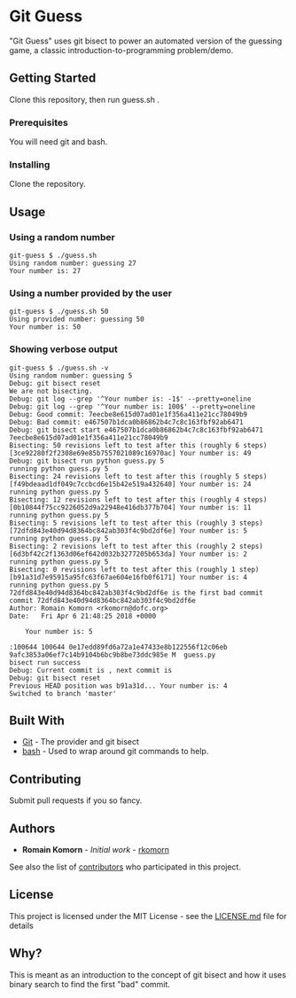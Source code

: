 # Git Guess

"Git Guess" uses git bisect to power an automated version of the guessing game, a classic introduction-to-programming problem/demo.

## Getting Started

Clone this repository, then run guess.sh .

### Prerequisites

You will need git and bash.

### Installing

Clone the repository.

## Usage

### Using a random number
```
git-guess $ ./guess.sh 
Using random number: guessing 27
Your number is: 27
```
### Using a number provided by the user
```
git-guess $ ./guess.sh 50
Using provided number: guessing 50
Your number is: 50
```

### Showing verbose output
```
git-guess $ ./guess.sh -v
Using random number: guessing 5
Debug: git bisect reset
We are not bisecting.
Debug: git log --grep '^Your number is: -1$' --pretty=oneline
Debug: git log --grep '^Your number is: 100$' --pretty=oneline
Debug: Good commit: 7eecbe8e615d07ad01e1f356a411e21cc78049b9
Debug: Bad commit: e467507b1dca0b86862b4c7c8c163fbf92ab6471
Debug: git bisect start e467507b1dca0b86862b4c7c8c163fbf92ab6471 7eecbe8e615d07ad01e1f356a411e21cc78049b9
Bisecting: 50 revisions left to test after this (roughly 6 steps)
[3ce92280f2f2308e69e85b7557021089c16970ac] Your number is: 49
Debug: git bisect run python guess.py 5
running python guess.py 5
Bisecting: 24 revisions left to test after this (roughly 5 steps)
[f49bdeaad1df049c7ccbcd6e15b42e519a432640] Your number is: 24
running python guess.py 5
Bisecting: 12 revisions left to test after this (roughly 4 steps)
[0b10844f75cc9226052d9a22948e416db377b704] Your number is: 11
running python guess.py 5
Bisecting: 5 revisions left to test after this (roughly 3 steps)
[72dfd843e40d94d8364bc842ab303f4c9bd2df6e] Your number is: 5
running python guess.py 5
Bisecting: 2 revisions left to test after this (roughly 2 steps)
[6d3bf42c2f1363d06ef642d032b3277205b653da] Your number is: 2
running python guess.py 5
Bisecting: 0 revisions left to test after this (roughly 1 step)
[b91a31d7e95915a95fc63f67ae604e16fb0f6171] Your number is: 4
running python guess.py 5
72dfd843e40d94d8364bc842ab303f4c9bd2df6e is the first bad commit
commit 72dfd843e40d94d8364bc842ab303f4c9bd2df6e
Author: Romain Komorn <rkomorn@dofc.org>
Date:   Fri Apr 6 21:48:25 2018 +0000

    Your number is: 5

:100644 100644 0e17edd89fd6a72a1e47433e8b122556f12c06eb 9afc3853a06ef7c14b9104b6bc9b8be73ddc985e M	guess.py
bisect run success
Debug: Current commit is , next commit is
Debug: git bisect reset
Previous HEAD position was b91a31d... Your number is: 4
Switched to branch 'master'
```

## Built With

* [Git](http://git-scm.com/) - The provider and git bisect
* [bash](https://www.gnu.org/software/bash/) - Used to wrap around git commands to help.

## Contributing

Submit pull requests if you so fancy.

## Authors

* **Romain Komorn** - *Initial work* - [rkomorn](https://github.com/rkomorn)

See also the list of [contributors](https://github.com/rkomorn/git-guess/contributors) who participated in this project.

## License

This project is licensed under the MIT License - see the [LICENSE.md](LICENSE.md) file for details

## Why?

This is meant as an introduction to the concept of git bisect and how it uses binary search to find the first "bad" commit.
